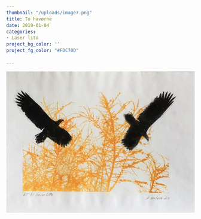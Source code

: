 ```yaml
---
thumbnail: "/uploads/image7.png"
title: To havørne
date: 2019-01-04
categories:
- Laser lito
project_bg_color: ''
project_fg_color: "#FDC70D"

---
```

![](/uploads/image7.png)